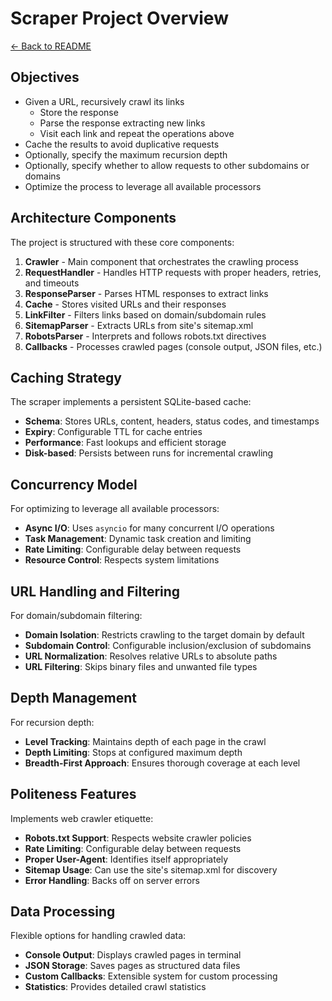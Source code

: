 # Scraper Project Overview

[← Back to README](../README.md)

## Objectives
* Given a URL, recursively crawl its links
  * Store the response
  * Parse the response extracting new links
  * Visit each link and repeat the operations above
* Cache the results to avoid duplicative requests
* Optionally, specify the maximum recursion depth
* Optionally, specify whether to allow requests to other subdomains or domains
* Optimize the process to leverage all available processors

## Architecture Components

The project is structured with these core components:

1. **Crawler** - Main component that orchestrates the crawling process
2. **RequestHandler** - Handles HTTP requests with proper headers, retries, and timeouts
3. **ResponseParser** - Parses HTML responses to extract links
4. **Cache** - Stores visited URLs and their responses
5. **LinkFilter** - Filters links based on domain/subdomain rules
6. **SitemapParser** - Extracts URLs from site's sitemap.xml
7. **RobotsParser** - Interprets and follows robots.txt directives
8. **Callbacks** - Processes crawled pages (console output, JSON files, etc.)

## Caching Strategy

The scraper implements a persistent SQLite-based cache:

- **Schema**: Stores URLs, content, headers, status codes, and timestamps
- **Expiry**: Configurable TTL for cache entries
- **Performance**: Fast lookups and efficient storage
- **Disk-based**: Persists between runs for incremental crawling

## Concurrency Model

For optimizing to leverage all available processors:

- **Async I/O**: Uses `asyncio` for many concurrent I/O operations
- **Task Management**: Dynamic task creation and limiting
- **Rate Limiting**: Configurable delay between requests
- **Resource Control**: Respects system limitations

## URL Handling and Filtering

For domain/subdomain filtering:
- **Domain Isolation**: Restricts crawling to the target domain by default
- **Subdomain Control**: Configurable inclusion/exclusion of subdomains
- **URL Normalization**: Resolves relative URLs to absolute paths
- **URL Filtering**: Skips binary files and unwanted file types

## Depth Management

For recursion depth:
- **Level Tracking**: Maintains depth of each page in the crawl
- **Depth Limiting**: Stops at configured maximum depth
- **Breadth-First Approach**: Ensures thorough coverage at each level

## Politeness Features

Implements web crawler etiquette:
- **Robots.txt Support**: Respects website crawler policies
- **Rate Limiting**: Configurable delay between requests
- **Proper User-Agent**: Identifies itself appropriately
- **Sitemap Usage**: Can use the site's sitemap.xml for discovery
- **Error Handling**: Backs off on server errors

## Data Processing

Flexible options for handling crawled data:
- **Console Output**: Displays crawled pages in terminal
- **JSON Storage**: Saves pages as structured data files
- **Custom Callbacks**: Extensible system for custom processing
- **Statistics**: Provides detailed crawl statistics 